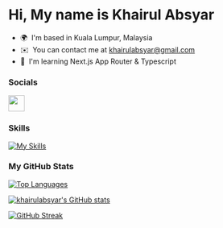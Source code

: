 Hi, My name is Khairul Absyar
======================================================================================================================================

* 🌍  I'm based in Kuala Lumpur, Malaysia
* ✉️  You can contact me at [khairulabsyar@gmail.com](mailto:khairulabsyar@gmail.com)
* 🧠  I'm learning Next.js App Router & Typescript


### Socials

<p align="left"> <a href="https://www.linkedin.com/in/absyar-fahimi-b98874b8" target="_blank" rel="noreferrer"> <picture> <source media="(prefers-color-scheme: dark)" srcset="https://raw.githubusercontent.com/danielcranney/readme-generator/main/public/icons/socials/linkedin-dark.svg" /> <source media="(prefers-color-scheme: light)" srcset="https://raw.githubusercontent.com/danielcranney/readme-generator/main/public/icons/socials/linkedin.svg" /> <img src="https://raw.githubusercontent.com/danielcranney/readme-generator/main/public/icons/socials/linkedin.svg" width="32" height="32" /> </picture> </a></p>

### Skills

[![My Skills](https://skillicons.dev/icons?i=html,css,js,ts,react,nextjs,vercel,tailwind,materialui&perline=5&theme=light)](https://skillicons.dev)

### My GitHub Stats
<a href="https://github.com/khairulabsyar" align="left"><img src="https://github-stats-one-bice.vercel.app/api/top-langs/?username=khairulabsyar&hide=php&include_all_commits=true&count_private=true&layout=compact&title_color=0891b2&text_color=ffffff&icon_color=0891b2&bg_color=1c1917&hide_border=true&locale=en" alt="Top Languages" /></a>

<a href="http://www.github.com/khairulabsyar"><img src="https://github-stats-one-bice.vercel.app/api?username=khairulabsyar&include_all_commits=true&show_icons=true&count_private=true&title_color=0891b2&text_color=ffffff&icon_color=0891b2&bg_color=1c1917&hide_border=true&show_icons=true" alt="khairulabsyar's GitHub stats" /></a>

[![GitHub Streak](https://streak-stats.demolab.com?user=khairulabsyar&theme=dark&hide_border=true&mode=weekly)](https://git.io/streak-stats)

